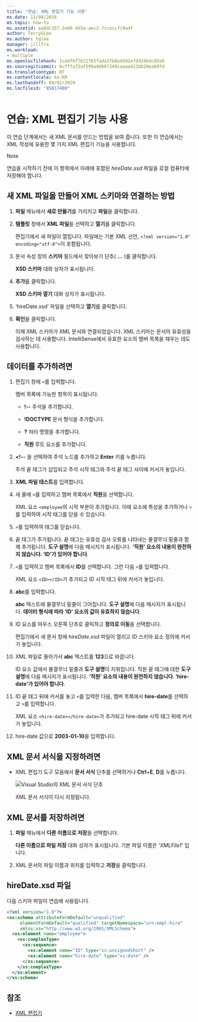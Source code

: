 ```yaml
---
title: '연습: XML 편집기 기능 사용'
ms.date: 11/04/2016
ms.topic: how-to
ms.assetid: ea8dc357-2e66-455a-aec2-7ccaccfc9adf
author: TerryGLee
ms.author: tglee
manager: jillfra
ms.workload:
- multiple
ms.openlocfilehash: 1cebf6f7621fb5fada37b8e4592efd429bdc85e6
ms.sourcegitcommit: 6cfffa72af599a9d667249caaaa411bb28ea69fd
ms.translationtype: HT
ms.contentlocale: ko-KR
ms.lasthandoff: 09/02/2020
ms.locfileid: "85817400"
---
```

# <a name="walkthrough-use-xml-editor-features"></a>연습: XML 편집기 기능 사용

이 연습 단계에서는 새 XML 문서를 만드는 방법을 보여 줍니다. 또한 이 연습에서는 XML 작성에 유용한 몇 가지 XML 편집기 기능을 사용합니다.

> [!NOTE]
> 연습을 시작하기 전에 이 항목에서 아래에 포함된 *hireDate.xsd* 파일을 로컬 컴퓨터에 저장해야 합니다.

## <a name="to-create-a-new-xml-file-and-associate-it-with-an-xml-schema"></a>새 XML 파일을 만들어 XML 스키마와 연결하는 방법

1. **파일** 메뉴에서 **새로 만들기**를 가리키고 **파일**을 클릭합니다.

2. **템플릿** 창에서 **XML 파일**을 선택하고 **열기**를 클릭합니다.

     편집기에서 새 파일이 열립니다. 파일에는 기본 XML 선언, `<?xml version="1.0" encoding="utf-8">`이 포함됩니다.

3. 문서 속성 창의 **스키마** 필드에서 찾아보기 단추( **...** )를 클릭합니다.

     **XSD 스키마** 대화 상자가 표시됩니다.

4. **추가**를 클릭합니다.

     **XSD 스키마 열기** 대화 상자가 표시됩니다.

5. ‘hireDate.xsd’ 파일을 선택하고 **열기**를 클릭합니다.

6. **확인**을 클릭합니다.

     이제 XML 스키마가 XML 문서와 연결되었습니다. XML 스키마는 문서의 유효성을 검사하는 데 사용합니다. IntelliSense에서 유효한 요소의 멤버 목록을 채우는 데도 사용합니다.

## <a name="to-add-data"></a>데이터를 추가하려면

1. 편집기 창에 `<`를 입력합니다.

     멤버 목록에 가능한 항목이 표시됩니다.

    - **!--** 주석을 추가합니다.

    - **!DOCTYPE** 문서 형식을 추가합니다.

    - **?** 처리 명령을 추가합니다.

    - **직원** 루트 요소를 추가합니다.

2. **&lt;!--** 을 선택하여 주석 노드를 추가하고 **Enter** 키를 누릅니다.

     주석 끝 태그가 삽입되고 주석 시작 태그와 주석 끝 태그 사이에 커서가 놓입니다.

3. **XML 파일 테스트**를 입력합니다.

4. 새 줄에 `<`를 입력하고 멤버 목록에서 **직원**을 선택합니다.

     XML 요소 `<employee`의 시작 부분이 추가됩니다. 이때 요소에 특성을 추가하거나 `>`를 입력하여 시작 태그를 닫을 수 있습니다.

5. `>`를 입력하여 태그를 닫습니다.

6. 끝 태그가 추가됩니다. 끝 태그는 유효성 검사 오류를 나타내는 물결무늬 밑줄과 함께 추가됩니다. **도구 설명**에 다음 메시지가 표시됩니다. **‘직원’ 요소의 내용이 완전하지 않습니다. ‘ID’가 있어야 합니다**.

7. `<`를 입력하고 멤버 목록에서 **ID**를 선택합니다. 그런 다음 `>`를 입력합니다.

     XML 요소 `<ID></ID>`가 추가되고 ID 시작 태그 뒤에 커서가 놓입니다.

8. **abc**를 입력합니다.

     **abc** 텍스트에 물결무늬 밑줄이 그어집니다. **도구 설명**에 다음 메시지가 표시됩니다. **데이터 형식에 따라 ‘ID’ 요소의 값이 유효하지 않습니다**.

9. ID 요소를 마우스 오른쪽 단추로 클릭하고 **정의로 이동**을 선택합니다.

     편집기에서 새 문서 창에 *hireDate.xsd* 파일이 열리고 ID 스키마 요소 정의에 커서가 놓입니다.

10. XML 파일로 돌아가서 **abc** 텍스트를 **123**으로 바꿉니다.

     ID 요소 값에서 물결무늬 밑줄과 **도구 설명**이 지워집니다. 직원 끝 태그에 대한 **도구 설명**에 다음 메시지가 표시됩니다. **‘직원’ 요소의 내용이 완전하지 않습니다. ‘hire-date’가 있어야 합니다**.

11. ID 끝 태그 뒤에 커서를 놓고 `<`를 입력한 다음, 멤버 목록에서 **hire-date**를 선택하고 `>`를 입력합니다.

     XML 요소 `<hire-date></hire-date>`가 추가되고 hire-date 시작 태그 뒤에 커서가 놓입니다.

12. hire-date 값으로 **2003-01-10**을 입력합니다.

## <a name="to-format-the-xml-document"></a>XML 문서 서식을 지정하려면

- XML 편집기 도구 모음에서 **문서 서식** 단추를 선택하거나 **Ctrl**+**E**, **D**를 누릅니다.

   ![Visual Studio의 XML 문서 서식 단추](media/format-xml-document.png)

   XML 문서 서식이 다시 지정됩니다.

## <a name="to-save-the-xml-document"></a>XML 문서를 저장하려면

1. **파일** 메뉴에서 **다른 이름으로 저장**을 선택합니다.

     **다른 이름으로 파일 저장** 대화 상자가 표시됩니다. 기본 파일 이름은 *‘XMLFile1’* 입니다.

2. XML 문서의 파일 이름과 위치를 입력하고 **저장**을 클릭합니다.

## <a name="hiredatexsd-file"></a>hireDate.xsd 파일

다음 스키마 파일이 연습에 사용됩니다.

```xml
<?xml version="1.0"?>
<xs:schema attributeFormDefault="unqualified"
     elementFormDefault="qualified" targetNamespace="urn:empl-hire"
     xmlns:xs="http://www.w3.org/2001/XMLSchema">
  <xs:element name="employee">
    <xs:complexType>
      <xs:sequence>
        <xs:element name="ID" type="xs:unsignedShort" />
        <xs:element name="hire-date" type="xs:date" />
      </xs:sequence>
    </xs:complexType>
  </xs:element>
</xs:schema>
```

## <a name="see-also"></a>참조

- [XML 편집기](../xml-tools/xml-editor.md)
